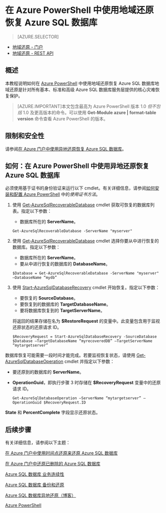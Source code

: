 ﻿<properties 
   pageTitle="在 Azure PowerShell 中使用地域还原恢复 Azure SQL 数据库" 
   description="地域还原, Windows Azure SQL 数据库, 还原数据库, 恢复数据库, Azure PowerShell" 
   services="sql-database" 
   documentationCenter="" 
   authors="elfisher" 
   manager="jeffreyg" 
   editor="v-romcal"/>

<tags
   ms.service="sql-database"
   ms.date="10/08/2015"
   wacn.date="11/27/2015"/>

# 在 Azure PowerShell 中使用地域还原恢复 Azure SQL 数据库

> [AZURE.SELECTOR]
- [地域还原 - 门户](/documentation/articles/sql-database-geo-restore-tutorial-management-portal)
- [地域还原 - REST API](/documentation/articles/sql-database-geo-restore-tutorial-rest)   

## 概述

本教程说明如何在 [Azure PowerShell](/documentation/articles/install-configure-powershell) 中使用地域还原恢复 Azure SQL 数据库地域还原是针对所有基本、标准和高级 Azure SQL 数据库服务层提供的核心灾难恢复保护。

> [AZURE.IMPORTANT]本文包含最高为 Azure PowerShell 版本 1.0 *但不包括* 1.0 及更高版本的命令。可以使用 **Get-Module azure | format-table version** 命令查看 Azure PowerShell 的版本。

## 限制和安全性

请参阅[在 Azure 门户中使用异地还原恢复 Azure SQL 数据库](/documentation/articles/sql-database-geo-restore-tutorial-management-portal)。

## 如何：在 Azure PowerShell 中使用异地还原恢复 Azure SQL 数据库

<!--<iframe src="http://channel9.msdn.com/Blogs/Windows-Azure/Restore-a-SQL-Database-Using-Geo-Restore-With-Microsoft-Azure-PowerShell/player" width="960" height="540" allowFullScreen frameBorder="0"></iframe>-->

必须使用基于证书的身份验证来运行以下 cmdlet。有关详细信息，请参阅[如何安装和配置 Azure PowerShell](/documentation/articles/install-configure-powershell/#use-the-certificate-method) 中的*使用证书方法*。

1. 使用 [Get-AzureSqlRecoverableDatabase](http://msdn.microsoft.com/zh-cn/library/azure/dn720219.aspx) cmdlet 获取可恢复的数据库列表。指定以下参数：
	* 数据库所在的 **ServerName**。	

	`Get-AzureSqlRecoverableDatabase -ServerName "myserver"`

2. 使用 [Get-AzureSqlRecoverableDatabase](http://msdn.microsoft.com/zh-cn/library/azure/dn720219.aspx) cmdlet 选择你要从中进行恢复的数据库。指定以下参数：
	* 数据库所在的 **ServerName**。
	* 要从中进行恢复的数据库的 **DatabaseName**。

	`$Database = Get-AzureSqlRecoverableDatabase -ServerName "myserver" –DatabaseName “mydb”`
	 
3. 使用 [Start-AzureSqlDatabaseRecovery](http://msdn.microsoft.com/zh-cn/library/dn720224.aspx) cmdlet 开始恢复。指定以下参数：
	* 要恢复的 **SourceDatabase**。
	* 要恢复到的数据库的 **TargetDatabaseName**。
	* 要将数据库恢复到的 **TargetServerName**。

	将返回的结果存储在名为 **$RestoreRequest** 的变量中。此变量包含用于监视还原状态的还原请求 ID。

	`$RecoveryRequest = Start-AzureSqlDatabaseRecovery -SourceDatabase $Database –TargetDatabaseName “myrecoveredDB” –TargetServerName “mytargetserver”`
	
数据库恢复可能需要一段时间才能完成。若要监视恢复状态，请使用 [Get-AzureSqlDatabaseOperation](http://msdn.microsoft.com/zh-cn/library/azure/dn546738.aspx) cmdlet 并指定以下参数：

* 要还原到的数据库的 **ServerName**。
* **OperationGuid**，即执行步骤 3 时存储在 **$RecoveryRequest** 变量中的还原请求 ID。

	`Get-AzureSqlDatabaseOperation –ServerName “mytargetserver” –OperationGuid $RecoveryRequest.ID`

**State** 和 **PercentComplete** 字段显示还原状态。

## 后续步骤

有关详细信息，请参阅以下主题：

[在 Azure 门户中使用时间点还原来还原 Azure SQL 数据库](/documentation/articles/sql-database-point-in-time-restore-tutorial-management-portal)

[在 Azure 门户中还原已删除的 Azure SQL 数据库](/documentation/articles/sql-database-restore-deleted-database-tutorial-management-portal)

[Azure SQL 数据库 业务连续性](http://msdn.microsoft.com/zh-cn/library/azure/hh852669.aspx)

[Azure SQL 数据库 备份和还原](http://msdn.microsoft.com/zh-cn/library/azure/jj650016.aspx)

[Azure SQL 数据库异地还原（博客）](http://azure.microsoft.com/blog/2014/09/13/azure-sql-database-geo-restore/)

[Azure PowerShell](https://msdn.microsoft.com/zh-cn/library/azure/jj156055.aspx)
 

<!---HONumber=82-->